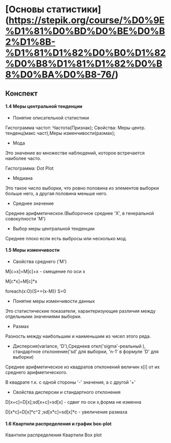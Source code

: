 # [Основы статистики] (https://stepik.org/course/%D0%9E%D1%81%D0%BD%D0%BE%D0%B2%D1%8B-%D1%81%D1%82%D0%B0%D1%82%D0%B8%D1%81%D1%82%D0%B8%D0%BA%D0%B8-76/)

## Конспект

#### 1.4 Меры центральной тенденции

- Понятие описательной статистики

 Гистограмма частот: Частота(Признак); Свойства: Меры центр. тенденц(макс част),Меры изменчивости(размах);

- Мода

 Это значение во множестве наблюдений, которое встречается наиболее часто.
 
 Гистограмма: Dot Plot

- Медиана

 Это такое число выборки, что ровно половина из элементов выборки больше него, а другая половина меньше него.

- Среднее значение

 Среднее арифметическое.(Выборочное среднее 'X', в генеральной совокупности 'M')

- Выбор меры центральной тенденции

 Среднее плохо если есть выбросы или несколько мод.

#### 1.5 Меры изменчивости

- Свойства среднего ('M')

 M[c+x]=M[c]+x - смещение по оси x 

 M[c\*x]=M[c]\*x 

 foreach(x:O){S+=(x-M)} S=0 

- Понятие меры изменчивости данных

 Это статистические показатели, характеризующие различия между отдельными значениями выборки.

- Размах

 Разность между наибольшим и наименьшим из чисел этого ряда.

- Дисперсия(variance, 'D'),Среднекв откл('sigma'-реальный ), стандартное отклонение('sd' для выборки, 'n-1' в формуле 'D' для выборки)
 
 Среднее арифметическое из квадратов отклонений величин x[i] от их среднего арифметического.
 
 В квадрате т.к. с одной стороны '-' значения, а с другой '+'

- Свойства дисперсии и стандартного отклонения

 D[x+c]=D[x];sd[x+c]=sd[x] - сдвиг по оси x,форма не изменна
 
 D[x\*c]=D[x]\*c^2 ;sd[x\*c]=sd[x]\*c - увеличение размаха
 
#### 1.6 Квартили распределения и график box-plot

Квантили распределения
Квартили
Box plot
 
 
